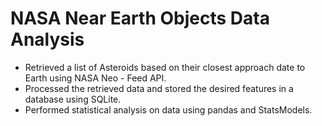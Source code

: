 # NASA Near Earth Objects Data Analysis

* Retrieved a list of Asteroids based on their closest approach date to Earth using NASA Neo - Feed API.
* Processed the retrieved data and stored the desired features in a database using SQLite.
* Performed statistical analysis on data using pandas and StatsModels.
